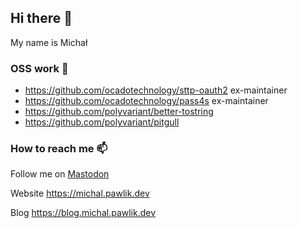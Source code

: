 ## Hi there 👋

My name is Michał

### OSS work 🔭

- https://github.com/ocadotechnology/sttp-oauth2 ex-maintainer
- https://github.com/ocadotechnology/pass4s ex-maintainer
- https://github.com/polyvariant/better-tostring
- https://github.com/polyvariant/pitgull

### How to reach me 📫

Follow me on <a rel="me" href="https://hostux.social/@majkp">Mastodon</a> 

Website https://michal.pawlik.dev

Blog https://blog.michal.pawlik.dev
